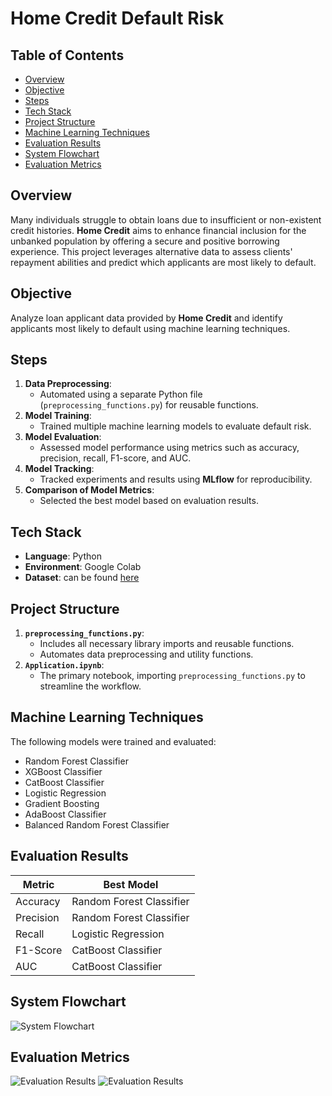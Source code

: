 # Home Credit Default Risk

## Table of Contents
- [Overview](#overview)
- [Objective](#objective)
- [Steps](#steps)
- [Tech Stack](#tech-stack)
- [Project Structure](#project-structure)
- [Machine Learning Techniques](#machine-learning-techniques)
- [Evaluation Results](#evaluation-results)
- [System Flowchart](#system-flowchart)
- [Evaluation Metrics](#evaluation-metrics)

## Overview
Many individuals struggle to obtain loans due to insufficient or non-existent credit histories. **Home Credit** aims to enhance financial inclusion for the unbanked population by offering a secure and positive borrowing experience. This project leverages alternative data to assess clients' repayment abilities and predict which applicants are most likely to default.



## Objective
Analyze loan applicant data provided by **Home Credit** and identify applicants most likely to default using machine learning techniques.



## Steps
1. **Data Preprocessing**:
   - Automated using a separate Python file (`preprocessing_functions.py`) for reusable functions.
2. **Model Training**:
   - Trained multiple machine learning models to evaluate default risk.
3. **Model Evaluation**:
   - Assessed model performance using metrics such as accuracy, precision, recall, F1-score, and AUC.
4. **Model Tracking**:
   - Tracked experiments and results using **MLflow** for reproducibility.
5. **Comparison of Model Metrics**:
   - Selected the best model based on evaluation results.



## Tech Stack
- **Language**: Python
- **Environment**: Google Colab
- **Dataset**: can be found [here](Data/application_train.7z)



## Project Structure
1. **`preprocessing_functions.py`**:
   - Includes all necessary library imports and reusable functions.
   - Automates data preprocessing and utility functions.
2. **`Application.ipynb`**:
   - The primary notebook, importing `preprocessing_functions.py` to streamline the workflow.



## Machine Learning Techniques
The following models were trained and evaluated:
- Random Forest Classifier
- XGBoost Classifier
- CatBoost Classifier
- Logistic Regression
- Gradient Boosting
- AdaBoost Classifier
- Balanced Random Forest Classifier



## Evaluation Results
| Metric       | Best Model                |
|--------------|---------------------------|
| Accuracy     | Random Forest Classifier  |
| Precision    | Random Forest Classifier  |
| Recall       | Logistic Regression       |
| F1-Score     | CatBoost Classifier       |
| AUC          | CatBoost Classifier       |



## System Flowchart
![System Flowchart](https://github.com/user-attachments/assets/ad3d6916-7362-41e1-93a8-3d8871b94f82)



## Evaluation Metrics
![Evaluation Results](https://github.com/user-attachments/assets/bce51c51-4680-498a-8646-774f2ebc5903)
![Evaluation Results](https://github.com/user-attachments/assets/983b4672-4288-421e-bc8f-c690b06f4ddd)


